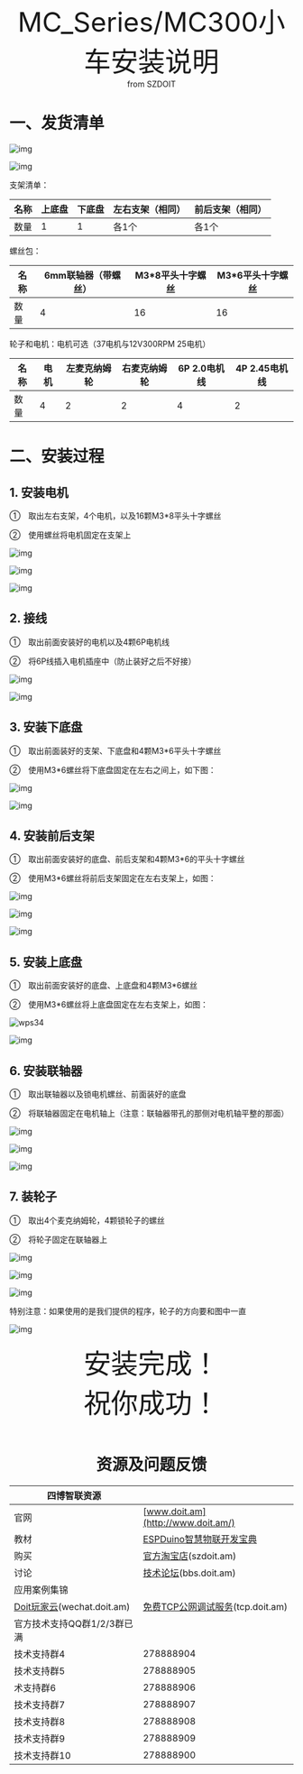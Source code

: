  <center> <font size=10> MC_Series/MC300小车安装说明 </font></center>

<center> from SZDOIT </center>

# 一、发货清单

![img](https://github.com/SmartArduino/zhdocs/raw/master/zhSmartCAR/MC_Series/MC300/wps22.jpg)

![img](https://github.com/SmartArduino/zhdocs/raw/master/zhSmartCAR/MC_Series/MC300/wps23.jpg) 

支架清单：

| 名称 | 上底盘 | 下底盘 | 左右支架（相同） | 前后支架（相同） |
| ---- | ------ | ------ | ---------------- | ---------------- |
| 数量 | 1      | 1      | 各1个            | 各1个            |

螺丝包：

| 名称 | 6mm联轴器（带螺丝） | M3*8平头十字螺丝 | M3*6平头十字螺丝 |
| ---- | ------------------- | ---------------- | ---------------- |
| 数量 | 4                   | 16               | 16               |

轮子和电机：电机可选（37电机与12V300RPM 25电机）

| 名称 | 电机 | 左麦克纳姆轮 | 右麦克纳姆轮 | 6P 2.0电机线 | 4P 2.45电机线 |
| ---- | ---- | ------------ | ------------ | ------------ | ------------- |
| 数量 | 4    | 2            | 2            | 4            | 2             |


# 二、安装过程

## 1. 安装电机

①　取出左右支架，4个电机，以及16颗M3*8平头十字螺丝

②　使用螺丝将电机固定在支架上

![img](https://github.com/SmartArduino/zhdocs/raw/master/zhSmartCAR/MC_Series/MC300/wps24.jpg) 

![img](https://github.com/SmartArduino/zhdocs/raw/master/zhSmartCAR/MC_Series/MC300/wps25.jpg) 

![img](https://github.com/SmartArduino/zhdocs/raw/master/zhSmartCAR/MC_Series/MC300/wps26.jpg) 

## 2. 接线

①　取出前面安装好的电机以及4颗6P电机线

②　将6P线插入电机插座中（防止装好之后不好接）

![img](https://github.com/SmartArduino/zhdocs/raw/master/zhSmartCAR/MC_Series/MC300/wps27.jpg) 

![img](https://github.com/SmartArduino/zhdocs/raw/master/zhSmartCAR/MC_Series/MC300/wps28.jpg) 

## 3. 安装下底盘

①　取出前面装好的支架、下底盘和4颗M3*6平头十字螺丝

②　使用M3*6螺丝将下底盘固定在左右之间上，如下图：

![img](https://github.com/SmartArduino/zhdocs/raw/master/zhSmartCAR/MC_Series/MC300/wps29.jpg) 

![img](https://github.com/SmartArduino/zhdocs/raw/master/zhSmartCAR/MC_Series/MC300/wps30.jpg) 

## 4. 安装前后支架

①　取出前面安装好的底盘、前后支架和4颗M3*6的平头十字螺丝

②　使用M3*6螺丝将前后支架固定在左右支架上，如图：

![img](https://github.com/SmartArduino/zhdocs/raw/master/zhSmartCAR/MC_Series/MC300/wps31.jpg) 

![img](https://github.com/SmartArduino/zhdocs/raw/master/zhSmartCAR/MC_Series/MC300/wps32.jpg) 

![img](https://github.com/SmartArduino/zhdocs/raw/master/zhSmartCAR/MC_Series/MC300/wps33.jpg) 

## 5. 安装上底盘

①　取出前面安装好的底盘、上底盘和4颗M3*6螺丝

②　使用M3*6螺丝将上底盘固定在左右支架上，如图：

![wps34](https://github.com/SmartArduino/zhdocs/raw/master/zhSmartCAR/MC_Series/MC300/wps34.jpg)



![img](https://github.com/SmartArduino/zhdocs/raw/master/zhSmartCAR/MC_Series/MC300/wps35.jpg) 

## 6. 安装联轴器

①　取出联轴器以及锁电机螺丝、前面装好的底盘

②　将联轴器固定在电机轴上（注意：联轴器带孔的那侧对电机轴平整的那面）

![img](https://github.com/SmartArduino/zhdocs/raw/master/zhSmartCAR/MC_Series/MC300/wps36.jpg) 

![img](https://github.com/SmartArduino/zhdocs/raw/master/zhSmartCAR/MC_Series/MC300/wps37.jpg) 

![img](https://github.com/SmartArduino/zhdocs/raw/master/zhSmartCAR/MC_Series/MC300/wps38.jpg) 

## 7. 装轮子

①　取出4个麦克纳姆轮，4颗锁轮子的螺丝

②　将轮子固定在联轴器上

![img](https://github.com/SmartArduino/zhdocs/raw/master/zhSmartCAR/MC_Series/MC300/wps39.jpg) 

![img](https://github.com/SmartArduino/zhdocs/raw/master/zhSmartCAR/MC_Series/MC300/wps40.jpg) 

![img](https://github.com/SmartArduino/zhdocs/raw/master/zhSmartCAR/MC_Series/MC300/wps41.jpg) 

特别注意：如果使用的是我们提供的程序，轮子的方向要和图中一直

![img](https://github.com/SmartArduino/zhdocs/raw/master/zhSmartCAR/MC_Series/MC300/wps42.jpg) 



 

<center><font size=10>安装完成！</font><center>
<center><font size=15>祝你成功！</font></center>
​    



# 资源及问题反馈

| 四博智联资源                                        |                                                              |
| --------------------------------------------------- | ------------------------------------------------------------ |
| 官网                                                | [www.doit.am](http://www.doit.am/)                           |
| 教材                                                | [ESPDuino智慧物联开发宝典](https://item.taobao.com/item.htm?spm=a1z10.3-c.w4002-7420449993.9.Bgp1Ll&id=520583000610) |
| 购买                                                | [官方淘宝店](https://szdoit.taobao.com/)(szdoit.am)          |
| 讨论                                                | [技术论坛](http://bbs.doit.am/forum.php)(bbs.doit.am)        |
| 应用案例集锦                                        |                                                              |
| [Doit玩家云](http://wechat.doit.am)(wechat.doit.am) | [免费TCP公网调试服务](http://tcp.doit.am)(tcp.doit.am)       |
| 官方技术支持QQ群1/2/3群已满                         |                                                              |
| 技术支持群4                                         | 278888904                                                    |
| 技术支持群5                                         | 278888905                                                    |
| 术支持群6                                           | 278888906                                                    |
| 技术支持群7                                         | 278888907                                                    |
| 技术支持群8                                         | 278888908                                                    |
| 技术支持群9                                         | 278888909                                                    |
| 技术支持群10                                        | 278888900                                                    |